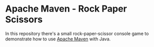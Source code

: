 # Apache Maven - Rock Paper Scissors
In this repository there's a small rock-paper-scissor console game to demonstrate how to use [Apache Maven](https://maven.apache.org/) with Java.